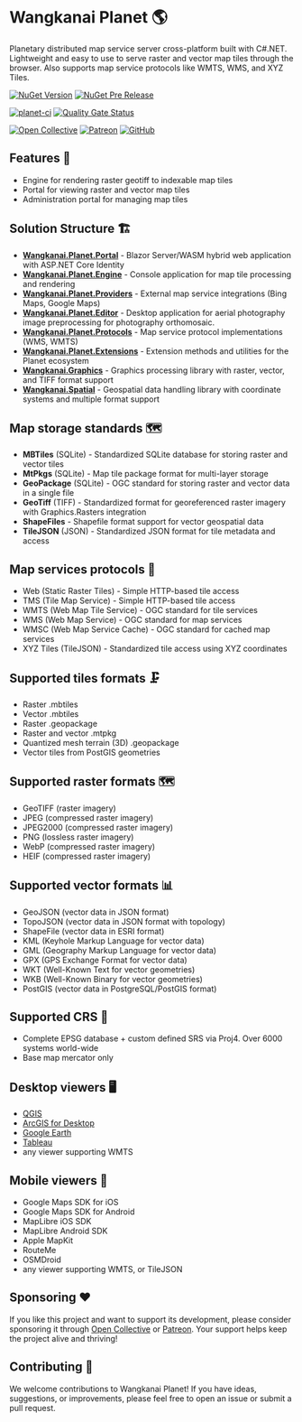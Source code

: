 # Wangkanai Planet 🌎

Planetary distributed map service server cross-platform built with C#.NET.
Lightweight and easy to use to serve raster and vector map tiles through the browser.
Also supports map service protocols like WMTS, WMS, and XYZ Tiles.

[![NuGet Version](https://img.shields.io/nuget/v/wangkanai.planet)](https://www.nuget.org/packages/wangkanai.planet)
[![NuGet Pre Release](https://img.shields.io/nuget/vpre/wangkanai.planet)](https://www.nuget.org/packages/wangkanai.planet)

[![planet-ci](https://github.com/wangkanai/planet/actions/workflows/dotnet.yml/badge.svg)](https://github.com/wangkanai/caster/actions/workflows/dotnet.yml)
[![Quality Gate Status](https://sonarcloud.io/api/project_badges/measure?project=wangkanai_planet&metric=alert_status)](https://sonarcloud.io/summary/new_code?id=wangkanai_planet)

[![Open Collective](https://img.shields.io/badge/open%20collective-support%20me-3385FF.svg)](https://opencollective.com/wangkanai)
[![Patreon](https://img.shields.io/badge/patreon-support%20me-d9643a.svg)](https://www.patreon.com/wangkanai)
[![GitHub](https://img.shields.io/github/license/wangkanai/caster)](https://github.com/wangkanai/caster/blob/main/LICENSE)

## Features 🌟

- Engine for rendering raster geotiff to indexable map tiles
- Portal for viewing raster and vector map tiles
- Administration portal for managing map tiles

## Solution Structure 🏗️

- **[Wangkanai.Planet.Portal](Portal)** - Blazor Server/WASM hybrid web application with ASP.NET Core Identity
- **[Wangkanai.Planet.Engine](Engine)** - Console application for map tile processing and rendering
- **[Wangkanai.Planet.Providers](Providers)** - External map service integrations (Bing Maps, Google Maps)
- **[Wangkanai.Planet.Editor](Editor)** - Desktop application for aerial photography image preprocessing for photography orthomosaic.
- **[Wangkanai.Planet.Protocols](Protocols)** - Map service protocol implementations (WMS, WMTS)
- **[Wangkanai.Planet.Extensions](Extensions)** - Extension methods and utilities for the Planet ecosystem
- **[Wangkanai.Graphics](Graphics)** - Graphics processing library with raster, vector, and TIFF format support
- **[Wangkanai.Spatial](Spatial)** - Geospatial data handling library with coordinate systems and multiple format support


## Map storage standards ️🗺️

- **MBTiles** (SQLite) - Standardized SQLite database for storing raster and vector tiles
- **MtPkgs** (SQLite) - Map tile package format for multi-layer storage
- **GeoPackage** (SQLite) - OGC standard for storing raster and vector data in a single file
- **GeoTiff** (TIFF) - Standardized format for georeferenced raster imagery with Graphics.Rasters integration
- **ShapeFiles** - Shapefile format support for vector geospatial data
- **TileJSON** (JSON) - Standardized JSON format for tile metadata and access

## Map services protocols 📡

- Web (Static Raster Tiles)    - Simple HTTP-based tile access
- TMS (Tile Map Service)       - Simple HTTP-based tile access
- WMTS (Web Map Tile Service)  - OGC standard for tile services
- WMS  (Web Map Service)       - OGC standard for map services
- WMSC (Web Map Service Cache) - OGC standard for cached map services
- XYZ Tiles (TileJSON)         - Standardized tile access using XYZ coordinates

## Supported tiles formats 🗜️

- Raster .mbtiles
- Vector .mbtiles
- Raster .geopackage
- Raster and vector .mtpkg
- Quantized mesh terrain (3D) .geopackage
- Vector tiles from PostGIS geometries

## Supported raster formats 🗺️

- GeoTIFF (raster imagery)
- JPEG (compressed raster imagery)
- JPEG2000 (compressed raster imagery)
- PNG (lossless raster imagery)
- WebP (compressed raster imagery)
- HEIF (compressed raster imagery)

## Supported vector formats 📊

- GeoJSON (vector data in JSON format)
- TopoJSON (vector data in JSON format with topology)
- ShapeFile (vector data in ESRI format)
- KML (Keyhole Markup Language for vector data)
- GML (Geography Markup Language for vector data)
- GPX (GPS Exchange Format for vector data)
- WKT (Well-Known Text for vector geometries)
- WKB (Well-Known Binary for vector geometries)
- PostGIS (vector data in PostgreSQL/PostGIS format)

## Supported CRS 🏁

- Complete EPSG database + custom defined SRS via Proj4. Over 6000 systems world-wide
- Base map mercator only

## Desktop viewers 🖥️

- [QGIS](https://www.qgis.org/en/site/)
- [ArcGIS for Desktop](https://www.esri.com/en-us/arcgis/products/arcgis-desktop/overview)
- [Google Earth](https://www.google.com/earth/)
- [Tableau](https://www.tableau.com/)
- any viewer supporting WMTS

## Mobile viewers 📱

- Google Maps SDK for iOS
- Google Maps SDK for Android
- MapLibre iOS SDK
- MapLibre Android SDK
- Apple MapKit
- RouteMe
- OSMDroid
- any viewer supporting WMTS, or TileJSON

## Sponsoring ❤️

If you like this project and want to support its development,
please consider sponsoring it through [Open Collective](https://opencollective.com/wangkanai)
or [Patreon](https://www.patreon.com/wangkanai).
Your support helps keep the project alive and thriving!

## Contributing 🤝

We welcome contributions to Wangkanai Planet!
If you have ideas, suggestions, or improvements, please feel free to open an issue or submit a pull request.
